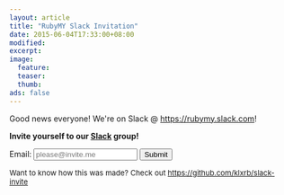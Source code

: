 ```yaml
---
layout: article
title: "RubyMY Slack Invitation"
date: 2015-06-04T17:33:00+08:00
modified:
excerpt:
image:
  feature:
  teaser:
  thumb:
ads: false
---
```


Good news everyone! We're on <i class="fa fa-slack"></i>Slack @ <a href="https://rubymy.slack.com">https://rubymy.slack.com</a>!

<strong>Invite yourself to our <a class="icon" href="https://rubymy.slack.com"><i class="fa fa-slack"></i>Slack</a> group!</strong>

<form id="slack_invite">
  Email: <input type="email" name="email_invite" id="email_invite" placeholder="please@invite.me">
  <button id="submit_button" type="submit"><span>Submit</span><i class="fa fa-spinner fa-spin hidden"></i></button>
  <span id="error_notice"></span>
  <span id="status_notice"></span>
</form>

<font size="-1">Want to know how this was made? Check out <a href="https://github.com/klxrb/slack-invite">https://github.com/klxrb/slack-invite</a></font>

<script>
$(function(){
  $('#slack_invite').submit(function(){
    function disable_submit(){
      $('#submit_button').prop('disabled',true).addClass('disabled');
      $('#submit_button span').addClass('hidden');
      $('#submit_button i').removeClass('hidden');
    }

    function restore_submit(){
      $('#submit_button').prop('disabled',false).removeClass('disabled');
      $('#submit_button span').removeClass('hidden');
      $('#submit_button i').addClass('hidden');
    }

    error = false;

    $('#status_notice, #error_notice').html('');

    disable_submit();

    if(!$('#email_invite').val().trim()){
      $('#error_notice').html('Please enter a valid email.')
      restore_submit();
      error = true
    }

    if(!error){
      $.ajax({
        url: 'https://rubymy-slack-invite.herokuapp.com/invite.json',
        dataType: 'jsonp',
        data: {
          email: $('#email_invite').val()
        },
        success: function(data){
          if(data.ok){
            $('#error_notice').html('');
            $('#status_notice').html('Invitation Email Sent :)');
          }else{
            $('#error_notice').html('Error: ' + data.error.replace(/_/g, ' ') + '.');
            $('#status_notice').html('');
          }
        },
        complete: function(data){
          restore_submit();
        }
      })
    }

    return false;
  })
})
</script>
